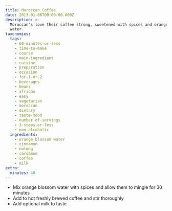 ```yaml
---
title: Moroccan Coffee
date: 2013-01-06T00:00:00.000Z
description: >-
  Moroccan's love their coffee strong, sweetened with spices and orange blossom
  water.
taxonomies:
  tags:
    - 60-minutes-or-less
    - time-to-make
    - course
    - main-ingredient
    - cuisine
    - preparation
    - occasion
    - for-1-or-2
    - beverages
    - beans
    - african
    - easy
    - vegetarian
    - moroccan
    - dietary
    - taste-mood
    - number-of-servings
    - 3-steps-or-less
    - non-alcoholic
  ingredients:
    - orange blossom water
    - cinnamon
    - nutmeg
    - cardamom
    - coffee
    - milk
extra:
  minutes: 40
---
```

 - Mix orange blossom water with spices and allow them to mingle for 30 minutes
 - Add to hot freshly brewed coffee and stir thoroughly
 - Add optional milk to taste
